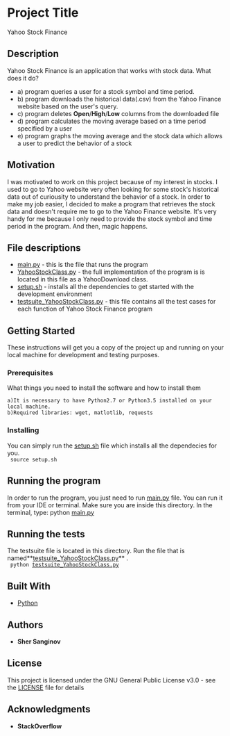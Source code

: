 # Project Title

Yahoo Stock Finance

## Description

Yahoo Stock Finance is an application that works with stock data. What does it do?

* a) program queries a user for a stock symbol and time period.
* b) program downloads the historical data(.csv) from the Yahoo Finance website based on the user's query.
* c) program deletes **Open**/**High**/**Low** columns from the downloaded file
* d) program calculates the moving average based on a time period specified by a user
* e) program graphs the moving average and the stock data which allows a user to predict the behavior of a stock


## Motivation

I was motivated to work on this project because of my interest in stocks. I used to go to Yahoo website
very often looking for some stock's historical data out of curiousity to understand
the behavior of a stock. In order to make my job easier, I decided to make a program that
 retrieves the stock data and doesn't require me to go to the Yahoo Finance website. It's very handy
 for me because I only need to provide the stock symbol and time period in the program. And then, magic
 happens.

## File descriptions

* [main.py](main.py) - this is the file that runs the program
* [YahooStockClass.py](YahooStockClass.py) - the full implementation of the program is is located in this file as a YahooDownload class.
* [setup.sh](setup.sh) - installs all the dependencies to get started with the development environment
* [testsuite_YahooStockClass.py](testsuite_YahooStockClass.py) - this file contains all the test cases for each function of Yahoo Stock Finance program


## Getting Started

These instructions will get you a copy of the project up and running on your local machine for development and testing purposes.


### Prerequisites

What things you need to install the software and how to install them

```
a)It is necessary to have Python2.7 or Python3.5 installed on your local machine.
b)Required libraries: wget, matlotlib, requests
```

### Installing

You can simply run the [setup.sh](setup.sh) file which installs all the dependecies for you.
<br /> <code> source setup.sh </code>


## Running the program

In order to run the program, you just need to run [main.py](main.py) file. You can run it from your IDE or terminal.
Make sure you are inside this directory. In the terminal, type:
python [main.py](main.py)

## Running the tests

The testsuite file is located in this directory.
 Run the file that is named**[testsuite_YahooStockClass.py](testsuite_YahooStockClass.py)** .
 <br /> <code> python [testsuite_YahooStockClass.py](testsuite_YahooStockClass.py)</code>


## Built With

* [Python](https://www.python.org/)


## Authors

* **Sher Sanginov**



## License

This project is licensed under the GNU General Public License v3.0 - see the [LICENSE](LICENSE) file for details

## Acknowledgments

* **StackOverflow**

